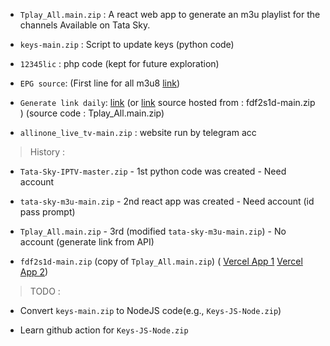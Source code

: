 - `Tplay_All.main.zip` : A react web app to generate an m3u playlist for the channels Available on Tata Sky.

- `keys-main.zip` :  Script to update keys (python code)

- `12345lic` : php code (kept for future exploration)

- `EPG source`:  (First line for all m3u8 [link](https://github.com/mitthu786/tvepg))

- `Generate link daily`: [link](https://github.com/allinonereborn/3f2d6m) (or [link](https://github.com/allinonereborn/fdf2s1d) source hosted from : fdf2s1d-main.zip
) (source code : Tplay_All.main.zip)

- `allinone_live_tv-main.zip` : website run by telegram acc

> History : 

- `Tata-Sky-IPTV-master.zip` - 1st python code was created - Need account 

- `tata-sky-m3u-main.zip` - 2nd react app was created - Need account (id pass prompt)

- `Tplay_All.main.zip` - 3rd (modified `tata-sky-m3u-main.zip`) - No account (generate link from API)

- `fdf2s1d-main.zip` (copy of `Tplay_All.main.zip`) ( [Vercel App 1](https://fdf2s1d.vercel.app/) [Vercel App 2](https://3f2d6m.vercel.app/))

> TODO :

- Convert `keys-main.zip` to NodeJS code(e.g., `Keys-JS-Node.zip`)

- Learn github action for `Keys-JS-Node.zip`
